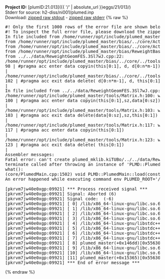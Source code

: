 **Project ID:** [plumID:21.013]({{ '/' | absolute_url }}eggs/21/013/)  
Stderr for source:  h2-diss/ni001/plumed.inp   
Download: [zipped raw stdout](plumed.inp.plumed_master.stdout.txt.zip) - [zipped raw stderr](plumed.inp.plumed_master.stderr.txt.zip) 
{% raw %}
<pre>
#! Only the first 1000 rows of the error file are shown below
#! To inspect the full error file, please download the zipped raw stderr file above
In file included from /home/runner/opt/include/plumed_master/bias/../core/../tools/Tools.h:27,
from /home/runner/opt/include/plumed_master/bias/../core/Action.h:28,
from /home/runner/opt/include/plumed_master/bias/../core/ActionWithValue.h:25,
from /home/runner/opt/include/plumed_master/bias/ReweightBase.h:25,
from ../../data/ReweightGeomFES.3Sl7wJ.cpp:22:
/home/runner/opt/include/plumed_master/bias/../core/../tools/Tensor.h:98: warning: ignoring ‘#pragma acc enter’ [-Wunknown-pragmas]
98 | #pragma acc enter data copyin(this[0:1], d, d[0:n*m-1])
|
/home/runner/opt/include/plumed_master/bias/../core/../tools/Tensor.h:102: warning: ignoring ‘#pragma acc exit’ [-Wunknown-pragmas]
102 | #pragma acc exit data delete( d[0:n*m-1], d, this[0:1])
|
In file included from ../../data/ReweightGeomFES.3Sl7wJ.cpp:24:
/home/runner/opt/include/plumed_master/tools/Matrix.h:100: warning: ignoring ‘#pragma acc enter’ [-Wunknown-pragmas]
100 | #pragma acc enter data copyin(this[0:1],sz,data[0:sz])
|
/home/runner/opt/include/plumed_master/tools/Matrix.h:103: warning: ignoring ‘#pragma acc exit’ [-Wunknown-pragmas]
103 | #pragma acc exit data delete(data[0:sz],sz,this[0:1])
|
/home/runner/opt/include/plumed_master/tools/Matrix.h:117: warning: ignoring ‘#pragma acc enter’ [-Wunknown-pragmas]
117 | #pragma acc enter data copyin(this[0:1])
|
/home/runner/opt/include/plumed_master/tools/Matrix.h:123: warning: ignoring ‘#pragma acc exit’ [-Wunknown-pragmas]
123 | #pragma acc exit data delete( this[0:1])
|
Assembler messages:
Fatal error: can't create plumed_mklib.kiTUBo/../../data/ReweightGeomFES.o: No such file or directory
terminate called after throwing an instance of 'PLMD::Plumed::ExceptionError'
what():
(core/PlumedMain.cpp:1502) void PLMD::PlumedMain::load(const std::string&)
An error happened while executing command env PLUMED_ROOT='/home/runner/opt/lib/plumed_master' PLUMED_VERSION='2.11.0-dev' PLUMED_HTMLDIR='/home/runner/opt/share/doc/plumed_master' PLUMED_INCLUDEDIR='/home/runner/opt/include' PLUMED_PROGRAM_NAME='plumed_master' PLUMED_IS_INSTALLED='yes' "/home/runner/opt/lib/plumed_master"/scripts/mklib.sh -n -o ./../../data/ReweightGeomFES.2.11.0-dev.so ../../data/ReweightGeomFES.cpp

[pkrvm7jw40e0xgp:09921] *** Process received signal ***
[pkrvm7jw40e0xgp:09921] Signal: Aborted (6)
[pkrvm7jw40e0xgp:09921] Signal code:  (-6)
[pkrvm7jw40e0xgp:09921] [ 0] /lib/x86_64-linux-gnu/libc.so.6(+0x45330)[0x7f569e845330]
[pkrvm7jw40e0xgp:09921] [ 1] /lib/x86_64-linux-gnu/libc.so.6(pthread_kill+0x11c)[0x7f569e89eb2c]
[pkrvm7jw40e0xgp:09921] [ 2] /lib/x86_64-linux-gnu/libc.so.6(gsignal+0x1e)[0x7f569e84527e]
[pkrvm7jw40e0xgp:09921] [ 3] /lib/x86_64-linux-gnu/libc.so.6(abort+0xdf)[0x7f569e8288ff]
[pkrvm7jw40e0xgp:09921] [ 4] /lib/x86_64-linux-gnu/libstdc++.so.6(+0xa5ff5)[0x7f569eca5ff5]
[pkrvm7jw40e0xgp:09921] [ 5] /lib/x86_64-linux-gnu/libstdc++.so.6(+0xbb0da)[0x7f569ecbb0da]
[pkrvm7jw40e0xgp:09921] [ 6] /lib/x86_64-linux-gnu/libstdc++.so.6(_ZSt10unexpectedv+0x0)[0x7f569eca5a55]
[pkrvm7jw40e0xgp:09921] [ 7] /lib/x86_64-linux-gnu/libstdc++.so.6(+0xa5a6f)[0x7f569eca5a6f]
[pkrvm7jw40e0xgp:09921] [ 8] plumed_master(+0x146dd)[0x5563009e16dd]
[pkrvm7jw40e0xgp:09921] [ 9] /lib/x86_64-linux-gnu/libc.so.6(+0x2a1ca)[0x7f569e82a1ca]
[pkrvm7jw40e0xgp:09921] [10] /lib/x86_64-linux-gnu/libc.so.6(__libc_start_main+0x8b)[0x7f569e82a28b]
[pkrvm7jw40e0xgp:09921] [11] plumed_master(+0x15365)[0x5563009e2365]
[pkrvm7jw40e0xgp:09921] *** End of error message ***
</pre>
{% endraw %}
